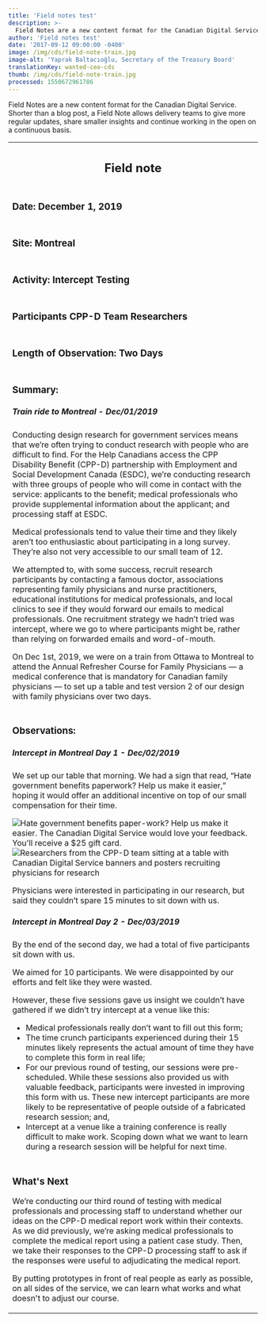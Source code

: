 ```yaml
---
title: 'Field notes test'
description: >-
  Field Notes are a new content format for the Canadian Digital Service. Shorter than a blog post, a Field Note allows delivery teams to give more regular updates, share smaller insights and continue working in the open on a continuous basis.
author: 'Field notes test'
date: '2017-09-12 09:00:00 -0400'
image: /img/cds/field-note-train.jpg
image-alt: 'Yaprak Baltacıoğlu, Secretary of the Treasury Board'
translationKey: wanted-ceo-cds
thumb: /img/cds/field-note-train.jpg
processed: 1550672961786
---
```


<p>Field Notes are a new content format for the Canadian Digital Service. Shorter than a blog post, a Field Note allows delivery teams to give more regular updates, share smaller insights and continue working in the open on a continuous basis.</p>

<table class="field-notes">
    <tbody>
        <tr class="field-note-title">
            <th class="field-note-header">
                <span href="http://localhost:1313/" class="logo-field-note" role="img" aria-label="Canadian Digital Service"></span>
                <h2>Field note</h2>
            </th>
        </tr>
        <tr>
            <td class="field-note-subheader">
                <h3>Date: <span class="unbold">December 1, 2019</span></h3>
            </td>
        </tr>
        <tr>
            <td class="field-note-subheader">
                <h3>Site: <span class="unbold">Montreal</span></h3>
            </td>
        </tr>
        <tr>
            <td class="field-note-subheader">
                <h3>Activity: <span class="unbold">Intercept Testing</span></h3>
            </td>
        </tr>
        <tr>
            <td class="field-note-subheader">
                <h3>Participants <span class="unbold">CPP-D Team Researchers </span></h3>
            </td>
        </tr>
        <tr>
            <td class="field-note-subheader">
                <h3>Length of Observation: <span class="unbold">Two Days</span></h3>
            </td>
        </tr>
        <tr>
            <td>
                <h3>Summary:</h3>
                <h5>Train ride to Montreal - Dec/01/2019</h5>
                <p>Conducting design research for government services means that we’re often trying to conduct research with people who are difficult to find. For the Help Canadians access the CPP Disability Benefit (CPP-D) partnership with Employment and Social Development Canada (ESDC), we’re conducting research with three groups of people who will come in contact with the service: applicants to the benefit; medical professionals who provide supplemental information about the applicant; and processing staff at ESDC.</p>
                <p>Medical professionals tend to value their time and they likely aren’t too enthusiastic about participating in a long survey. They’re also not very accessible to our small team of 12. </p>
                <p>We attempted to, with some success, recruit research participants by contacting a famous doctor, associations representing family physicians and nurse practitioners, educational institutions for medical professionals, and local clinics to see if they would forward our emails to medical professionals. One recruitment strategy we hadn’t tried was intercept, where we go to where participants might be, rather than relying on forwarded emails and word-of-mouth.</p>
                <p>On Dec 1st, 2019, we were on a train from Ottawa to Montreal to attend the Annual Refresher Course for Family Physicians — a medical conference that is mandatory for Canadian family physicians — to set up a table and test version 2 of our design with family physicians over two days.</p>
            </td>
        </tr>
        <tr>
            <td>
                <h3>Observations:</h3>
                <h5>Intercept in Montreal Day 1 - Dec/02/2019</h5>
                <p>We set up our table that morning. We had a sign that read, “Hate government benefits paperwork? Help us make it easier,” hoping it would offer an additional incentive on top of our small compensation for their time.</p>
                <img class="field-note-img" src="/img/cds/field-note-1-ad.jpeg" alt="Hate government benefits paper-work? Help us make it easier. The Canadian Digital Service would love your feedback. You'll receive a $25 gift card.">
                <img class="field-note-img" src="/img/cds/cppd-team-research.jpg" alt="Researchers from the CPP-D team sitting at a table with Canadian Digital Service banners and posters recruiting physicians for research">
                <p>Physicians were interested in participating in our research,  but said they couldn’t spare 15 minutes to sit down with us. </p>
                <h5>Intercept in Montreal Day 2 - Dec/03/2019</h5>
                <p>By the end of the second day, we had a total of five participants sit down with us.</p>
                <p>We aimed for 10 participants. We were disappointed by our efforts and felt like they were wasted. </p>
                <p>However, these five sessions gave us insight we couldn’t have gathered if we didn’t try intercept at a venue like this:</p>
                <ul>
                    <li>Medical professionals really don’t want to fill out this form;</li>
                    <li>The time crunch participants experienced during their 15 minutes likely represents the actual amount of time they have to complete this form in real life;</li>
                    <li>For our previous round of testing, our sessions were pre-scheduled. While these sessions also provided us with valuable feedback, participants were invested in improving this form with us. These new intercept participants are more likely to be representative of people outside of a fabricated research session; and,</li>
                    <li>Intercept at a venue like a training conference is really difficult to make work. Scoping down what we want to learn during a research session will be helpful for next time.</li>
                </ul>
            </td>
        </tr>
        <tr>
            <td>
                <h3>What's Next</h3>
                <p>We’re conducting our third round of testing with medical professionals and processing staff to understand whether our ideas on the CPP-D medical report work within their contexts. As we did previously, we’re asking medical professionals to complete the medical report using a patient case study. Then, we take their responses to the CPP-D processing staff to ask if the responses were useful to adjudicating the medical report.</p>
                <p>By putting prototypes in front of real people as early as possible, on all sides of the service, we can learn what works and what doesn't to adjust our course.</p>
            </td>
        </tr>
    </tbody>
</table>